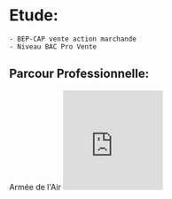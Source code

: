
  
  <h1>Etude:</h1>

    - BEP-CAP vente action marchande
    - Niveau BAC Pro Vente
   
   <h2>Parcour Professionnelle:</h2>

Armée de l'Air
      <gif>  <iframe src="https://giphy.com/embed/9P94yLRR2R4LFNNXIg" width="180" height="180" frameBorder="0" class="giphy-embed" allowFullScreen></a>

       </<iframe src="https://giphy.com/embed/l2QDRdU3ZnXzlcg3S" width="480" height="179" frameBorder="0" class="giphy-embed" allowFullScreen>

       </iframe><p><a href="https://giphy.com/gifs/benjaminbooker-believe-benjamin-booker-l2QDRdU3ZnXzlcg3S"></a>
       </gif>
